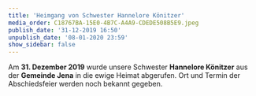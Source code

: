 ```yaml
---
title: 'Heimgang von Schwester Hannelore Könitzer'
media_order: C18767BA-15E0-4B7C-A4A9-CDEDE508B5E9.jpeg
publish_date: '31-12-2019 16:50'
unpublish_date: '08-01-2020 23:59'
show_sidebar: false
---
```


Am **31. Dezember 2019** wurde unsere Schwester **Hannelore Könitzer** aus der **Gemeinde Jena** in die ewige Heimat abgerufen.
Ort und Termin der Abschiedsfeier werden noch bekannt gegeben.